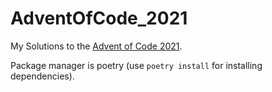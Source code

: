# AdventOfCode_2021

My Solutions to the [Advent of Code 2021](https://adventofcode.com/2021).

Package manager is poetry (use `poetry install` for installing dependencies).